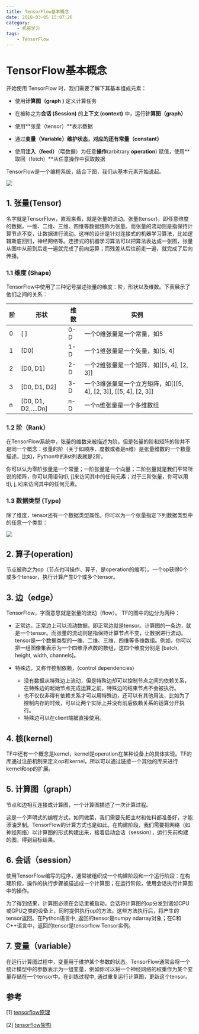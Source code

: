 ```yaml
---
title: TensorFlow基本概念
date: 2018-03-05 15:07:26
category:
    - 机器学习
tags: 
    - TensorFlow
---
```

# TensorFlow基本概念

开始使用 TensorFlow 时，我们需要了解下其基本组成元素：

<!--more-->

- 使用**计算图（graph )** 定义计算任务

- 在被称之为**会话 (Session)** 的**上下文 (context)** 中，运行**计算图（graph）**

- 使用**张量（tensor）**表示数据

- 通过**变量（Variable）**维护状态，对应的还有**常量（constant）**

- 使用**注入（feed）**（喂数据）为任意**操作**(arbitrary **operation**) 赋值，使用**取回（fetch）**从任意操作中获取数据

TensorFlow是一个编程系统，结合下图，我们从基本元素开始说起。

![](TensorFlow基本概念\1.gif)

## 1. 张量(Tensor)

名字就是TensorFlow，直观来看，就是张量的流动。张量(tensor)，即任意维度的数据，一维、二维、三维、四维等数据统称为张量。而张量的流动则是指保持计算节点不变，让数据进行流动。这样的设计是针对连接式的机器学习算法，比如逻辑斯底回归，神经网络等。连接式的机器学习算法可以把算法表达成一张图，张量从图中从前到后走一遍就完成了前向运算；而残差从后往前走一遍，就完成了后向传播。

### 1.1 维度 (Shape)

TensorFlow中使用了三种记号描述张量的维度：阶，形状以及维数。下表展示了他们之间的关系：

阶 | 形状 | 维数 | 实例
 -|-|-|-
0 | [ ] | 0-D | 一个0维张量是一个常量，如5
1 | [D0] | 1-D | 一个1维张量是一个矢量，如[5, 4]
2 | [D0, D1] | 2-D | 一个2维张量是一个矩阵，如[[5, 4], [2, 3]]
3 | [D0, D1, D2] | 3-D | 一个3维张量是一个立方矩阵，如[[[5, 4], [2, 3]], [[5, 4], [2, 3]]
n | [D0, D1, D2,….Dn] | n-D | 一个n维张量是一个多维数组

### 1.2 阶（Rank）

在TensorFlow系统中，张量的维数来被描述为阶。但是张量的阶和矩阵的阶并不是同一个概念：张量的阶（关于如顺序、度数或者是n维）是张量维数的一个数量描述。比如，Python中的list列表就是2阶。

你可以认为零阶张量是一个常量；一阶张量是一个向量；二阶张量就是我们平常所说的矩阵，你可以用语句t[i, j]来访问其中的任何元素；对于三阶张量，你可以用t[i, j, k]来访问其中的任何元素。

### 1.3 数据类型 (Type)

除了维度，tensor还有一个数据类型属性。你可以为一个张量指定下列数据类型中的任意一个类型：

![](TensorFlow基本概念\2.png)

## 2. 算子(operation)

节点被称之为op（节点也叫操作、算子，是operation的缩写）。一个op获得0个或多个tensor，执行计算产生0个或多个tensor。

## 3. 边（edge）

TensorFlow，字面意思就是张量的流动（flow）。
TF的图中的边分为两种：

* 正常边，正常边上可以流动数据，即正常边就是tensor。计算图的一条边，就是一个tensor。而张量的流动则是指保持计算节点不变，让数据进行流动。tensor是一个数据类型的一维、二维、三维、四维等多维数组。例如，你可以把一组图像集表示为一个四维浮点数的数组，这四个维度分别是 [batch, height, width, channels]。

* 特殊边，又称作控制依赖，(control dependencies)
  * 没有数据从特殊边上流动，但是特殊边却可以控制节点之间的依赖关系，在特殊边的起始节点完成运算之前，特殊边的结束节点不会被执行。
  * 也不仅仅非得有依赖关系才可以用特殊边，还可以有其他用法，比如为了控制内存的时候，可以让两个实际上并没有前后依赖关系的运算分开执行。
  * 特殊边可以在client端被直接使用。

## 4. 核(kernel)

TF中还有一个概念是kernel，kernel是operation在某种设备上的具体实现。TF的库通过注册机制来定义op和kernel，所以可以通过链接一个其他的库来进行kernel和op的扩展。

## 5. 计算图（graph）

节点和边相互连接成计算图，一个计算图描述了一次计算过程。

这是一个声明式的编程方式，如同做菜，我们需要先把主材和佐料都准备好，才能添油烹制。TensorFlow的计算方式也是如此。在构建阶段，我们需要把网络（如神经网络）以计算图的形式构建出来，接着启动会话（session），运行先前构建的图，得到目标结果。

## 6. 会话（session）

使用TensorFlow编写的程序，通常被组织成一个构建阶段和一个运行阶段：在构建阶段，操作的执行步骤被描述成一个计算图；在运行阶段，使用会话执行计算图中的操作。

为了得到结果，计算图必须在会话里被启动。会话将计算图的op分发到诸如CPU或GPU之类的设备上，同时提供执行op的方法。这些方法执行后，将产生的tensor返回。在Python语言中, 返回的tensor是numpy ndarray对象；在C和C++语言中，返回的tensor是tensorflow Tensor实例。

## 7. 变量（variable）

在运行计算图过程中，变量用于维护某个参数的状态。TensorFlow通常会将一个统计模型中的参数表示为一组变量，例如你可以将一个神经网络的权重作为某个变量存储在一个tensor中。在训练过程中, 通过重复运行计算图，更新这个tensor。

## 参考

[1] [tensorflow原理](http://blog.csdn.net/weixin_30014549/article/details/52529036)

[2] [tensorflow架构](http://blog.csdn.net/stdcoutzyx/article/details/51645396)